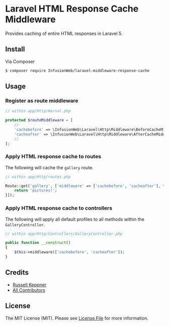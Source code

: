 # Laravel HTML Response Cache Middleware

Provides caching of entire HTML responses in Laravel 5.

## Install

Via Composer

``` bash
$ composer require InfusionWeb/laravel-middleware-response-cache
```

## Usage

### Register as route middleware

``` php
// within app/Http/Kernal.php

protected $routeMiddleware = [
    //
    'cachebefore' => \InfusionWeb\Laravel\Http\Middleware\BeforeCacheMiddleware::class,
    'cacheafter' => \InfusionWeb\Laravel\Http\Middleware\AfterCacheMiddleware::class,
    //
];
```

### Apply HTML response cache to routes

The following will cache the `gallery` route.

``` php
// within app/Http/routes.php

Route::get('gallery', ['middleware' => ['cachebefore', 'cacheafter'], function () {
    return 'pictures!';
}]);
```

### Apply HTML response cache to controllers

The following will apply all default profiles to all methods within the `GalleryController`.

``` php
// within app/Http/Controllers/GalleryController.php

public function __construct()
{
    $this->middleware(['cachebefore', 'cacheafter']);
}
```

## Credits

- [Russell Keppner](https://github.com/rkeppner)
- [All Contributors](https://github.com/InfusionWeb/laravel-middleware-response-cache/contributors)

## License

The MIT License (MIT). Please see [License File](LICENSE.md) for more information.
